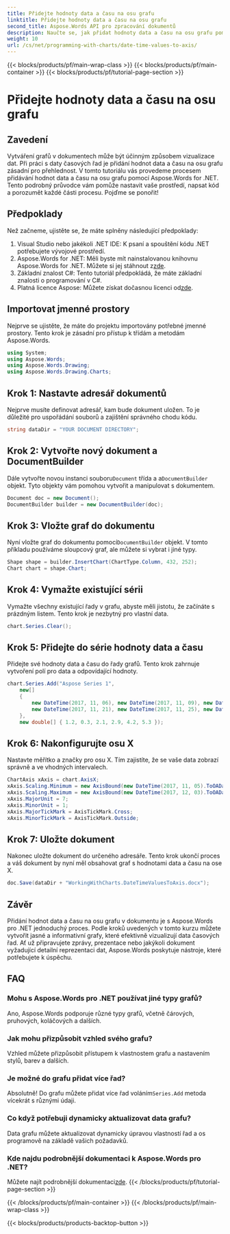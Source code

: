 ```yaml
---
title: Přidejte hodnoty data a času na osu grafu
linktitle: Přidejte hodnoty data a času na osu grafu
second_title: Aspose.Words API pro zpracování dokumentů
description: Naučte se, jak přidat hodnoty data a času na osu grafu pomocí Aspose.Words for .NET v tomto komplexním podrobném průvodci.
weight: 10
url: /cs/net/programming-with-charts/date-time-values-to-axis/
---
```


{{< blocks/products/pf/main-wrap-class >}}
{{< blocks/products/pf/main-container >}}
{{< blocks/products/pf/tutorial-page-section >}}

# Přidejte hodnoty data a času na osu grafu

## Zavedení

Vytváření grafů v dokumentech může být účinným způsobem vizualizace dat. Při práci s daty časových řad je přidání hodnot data a času na osu grafu zásadní pro přehlednost. V tomto tutoriálu vás provedeme procesem přidávání hodnot data a času na osu grafu pomocí Aspose.Words for .NET. Tento podrobný průvodce vám pomůže nastavit vaše prostředí, napsat kód a porozumět každé části procesu. Pojďme se ponořit!

## Předpoklady

Než začneme, ujistěte se, že máte splněny následující předpoklady:

1. Visual Studio nebo jakékoli .NET IDE: K psaní a spouštění kódu .NET potřebujete vývojové prostředí.
2.  Aspose.Words for .NET: Měli byste mít nainstalovanou knihovnu Aspose.Words for .NET. Můžete si jej stáhnout z[zde](https://releases.aspose.com/words/net/).
3. Základní znalost C#: Tento tutoriál předpokládá, že máte základní znalosti o programování v C#.
4.  Platná licence Aspose: Můžete získat dočasnou licenci od[zde](https://purchase.aspose.com/temporary-license/).

## Importovat jmenné prostory

Nejprve se ujistěte, že máte do projektu importovány potřebné jmenné prostory. Tento krok je zásadní pro přístup k třídám a metodám Aspose.Words.

```csharp
using System;
using Aspose.Words;
using Aspose.Words.Drawing;
using Aspose.Words.Drawing.Charts;
```

## Krok 1: Nastavte adresář dokumentů

Nejprve musíte definovat adresář, kam bude dokument uložen. To je důležité pro uspořádání souborů a zajištění správného chodu kódu.

```csharp
string dataDir = "YOUR DOCUMENT DIRECTORY";
```

## Krok 2: Vytvořte nový dokument a DocumentBuilder

 Dále vytvořte novou instanci souboru`Document` třída a a`DocumentBuilder` objekt. Tyto objekty vám pomohou vytvořit a manipulovat s dokumentem.

```csharp
Document doc = new Document();
DocumentBuilder builder = new DocumentBuilder(doc);
```

## Krok 3: Vložte graf do dokumentu

 Nyní vložte graf do dokumentu pomocí`DocumentBuilder` objekt. V tomto příkladu používáme sloupcový graf, ale můžete si vybrat i jiné typy.

```csharp
Shape shape = builder.InsertChart(ChartType.Column, 432, 252);
Chart chart = shape.Chart;
```

## Krok 4: Vymažte existující sérii

Vymažte všechny existující řady v grafu, abyste měli jistotu, že začínáte s prázdným listem. Tento krok je nezbytný pro vlastní data.

```csharp
chart.Series.Clear();
```

## Krok 5: Přidejte do série hodnoty data a času

Přidejte své hodnoty data a času do řady grafů. Tento krok zahrnuje vytvoření polí pro data a odpovídající hodnoty.

```csharp
chart.Series.Add("Aspose Series 1",
    new[]
    {
        new DateTime(2017, 11, 06), new DateTime(2017, 11, 09), new DateTime(2017, 11, 15),
        new DateTime(2017, 11, 21), new DateTime(2017, 11, 25), new DateTime(2017, 11, 29)
    },
    new double[] { 1.2, 0.3, 2.1, 2.9, 4.2, 5.3 });
```

## Krok 6: Nakonfigurujte osu X

Nastavte měřítko a značky pro osu X. Tím zajistíte, že se vaše data zobrazí správně a ve vhodných intervalech.

```csharp
ChartAxis xAxis = chart.AxisX;
xAxis.Scaling.Minimum = new AxisBound(new DateTime(2017, 11, 05).ToOADate());
xAxis.Scaling.Maximum = new AxisBound(new DateTime(2017, 12, 03).ToOADate());
xAxis.MajorUnit = 7;
xAxis.MinorUnit = 1;
xAxis.MajorTickMark = AxisTickMark.Cross;
xAxis.MinorTickMark = AxisTickMark.Outside;
```

## Krok 7: Uložte dokument

Nakonec uložte dokument do určeného adresáře. Tento krok ukončí proces a váš dokument by nyní měl obsahovat graf s hodnotami data a času na ose X.

```csharp
doc.Save(dataDir + "WorkingWithCharts.DateTimeValuesToAxis.docx");
```

## Závěr

Přidání hodnot data a času na osu grafu v dokumentu je s Aspose.Words pro .NET jednoduchý proces. Podle kroků uvedených v tomto kurzu můžete vytvořit jasné a informativní grafy, které efektivně vizualizují data časových řad. Ať už připravujete zprávy, prezentace nebo jakýkoli dokument vyžadující detailní reprezentaci dat, Aspose.Words poskytuje nástroje, které potřebujete k úspěchu.

## FAQ

### Mohu s Aspose.Words pro .NET používat jiné typy grafů?

Ano, Aspose.Words podporuje různé typy grafů, včetně čárových, pruhových, koláčových a dalších.

### Jak mohu přizpůsobit vzhled svého grafu?

Vzhled můžete přizpůsobit přístupem k vlastnostem grafu a nastavením stylů, barev a dalších.

### Je možné do grafu přidat více řad?

 Absolutně! Do grafu můžete přidat více řad voláním`Series.Add` metoda vícekrát s různými údaji.

### Co když potřebuji dynamicky aktualizovat data grafu?

Data grafu můžete aktualizovat dynamicky úpravou vlastností řad a os programově na základě vašich požadavků.

### Kde najdu podrobnější dokumentaci k Aspose.Words pro .NET?

 Můžete najít podrobnější dokumentaci[zde](https://reference.aspose.com/words/net/).
{{< /blocks/products/pf/tutorial-page-section >}}

{{< /blocks/products/pf/main-container >}}
{{< /blocks/products/pf/main-wrap-class >}}

{{< blocks/products/products-backtop-button >}}
